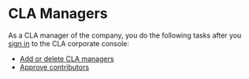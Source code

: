 # CLA Managers

As a CLA manager of the company, you do the following tasks after you [sign in](sign-in-to-the-cla-corporate-console.md) to the CLA corporate console:

* [Add or delete CLA managers](add-or-delete-cla-managers.md)
* [Approve contributors](approve-contributors.md)

